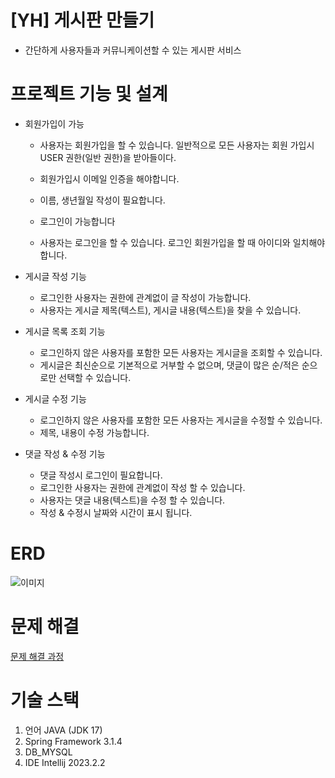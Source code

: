 # [YH] 게시판 만들기

- 간단하게 사용자들과 커뮤니케이션할 수 있는 게시판 서비스

# 프로젝트 기능 및 설계

- 회원가입이 가능

    - 사용자는 회원가입을 할 수 있습니다. 일반적으로 모든 사용자는 회원 가입시 USER 권한(일반 권한)을 받아들이다.
    - 회원가입시 이메일 인증을 해야합니다.
    - 이름, 생년월일 작성이 필요합니다.
    - 로그인이 가능합니다

    - 사용자는 로그인을 할 수 있습니다. 로그인 회원가입을 할 때 아이디와 일치해야 합니다.


- 게시글 작성 기능

    - 로그인한 사용자는 권한에 관계없이 글 작성이 가능합니다.
    - 사용자는 게시글 제목(텍스트), 게시글 내용(텍스트)을 찾을 수 있습니다.


- 게시글 목록 조회 기능

    - 로그인하지 않은 사용자를 포함한 모든 사용자는 게시글을 조회할 수 있습니다.
    - 게시글은 최신순으로 기본적으로 거부할 수 없으며, 댓글이 많은 순/적은 순으로만 선택할 수 있습니다.


- 게시글 수정 기능

    - 로그인하지 않은 사용자를 포함한 모든 사용자는 게시글을 수정할 수 있습니다.
    - 제목, 내용이 수정 가능합니다.

- 댓글 작성 & 수정 기능

    - 댓글 작성시 로그인이 필요합니다.
    - 로그인한 사용자는 권한에 관계없이 작성 할 수 있습니다.
    - 사용자는 댓글 내용(텍스트)을 수정 할 수 있습니다.
    - 작성 & 수정시 날짜와 시간이 표시 됩니다.

# ERD

![이미지](https://github.com/namyoonhee/Topic-3/assets/135304661/0639d331-62cc-4c58-8eef-ee325d415684)

# 문제 해결

[문제 해결 과정](TROUBLE_SHOOTING.md)

# 기술 스택

1. 언어 JAVA (JDK 17)
2. Spring Framework 3.1.4
3. DB_MYSQL
4. IDE Intellij 2023.2.2
